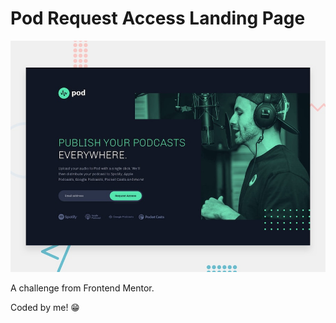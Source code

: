 # Pod Request Access Landing Page

![Design preview for the Pod Request Landing Page challenge.](./src/images/preview.jpg)

A challenge from Frontend Mentor.

Coded by me! 😁
